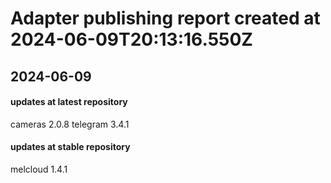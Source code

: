 # Adapter publishing report created at 2024-06-09T20:13:16.550Z

## 2024-06-09
#### updates at latest repository 
cameras 2.0.8 
telegram 3.4.1 
#### updates at stable repository 
melcloud 1.4.1 
